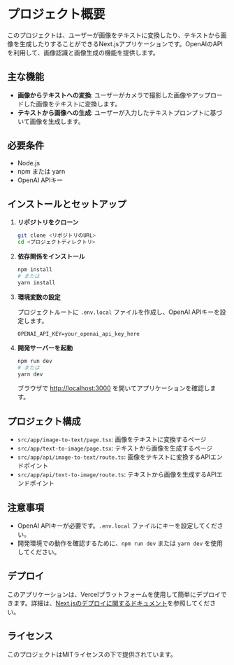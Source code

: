 # プロジェクト概要

このプロジェクトは、ユーザーが画像をテキストに変換したり、テキストから画像を生成したりすることができるNext.jsアプリケーションです。OpenAIのAPIを利用して、画像認識と画像生成の機能を提供します。

## 主な機能

- **画像からテキストへの変換**: ユーザーがカメラで撮影した画像やアップロードした画像をテキストに変換します。
- **テキストから画像への生成**: ユーザーが入力したテキストプロンプトに基づいて画像を生成します。

## 必要条件

- Node.js
- npm または yarn
- OpenAI APIキー

## インストールとセットアップ

1. **リポジトリをクローン**

   ```bash
   git clone <リポジトリのURL>
   cd <プロジェクトディレクトリ>
   ```

2. **依存関係をインストール**

   ```bash
   npm install
   # または
   yarn install
   ```

3. **環境変数の設定**

   プロジェクトルートに `.env.local` ファイルを作成し、OpenAI APIキーを設定します。

   ```
   OPENAI_API_KEY=your_openai_api_key_here
   ```

4. **開発サーバーを起動**

   ```bash
   npm run dev
   # または
   yarn dev
   ```

   ブラウザで [http://localhost:3000](http://localhost:3000) を開いてアプリケーションを確認します。

## プロジェクト構成

- `src/app/image-to-text/page.tsx`: 画像をテキストに変換するページ
- `src/app/text-to-image/page.tsx`: テキストから画像を生成するページ
- `src/app/api/image-to-text/route.ts`: 画像をテキストに変換するAPIエンドポイント
- `src/app/api/text-to-image/route.ts`: テキストから画像を生成するAPIエンドポイント

## 注意事項

- OpenAI APIキーが必要です。`.env.local` ファイルにキーを設定してください。
- 開発環境での動作を確認するために、`npm run dev` または `yarn dev` を使用してください。

## デプロイ

このアプリケーションは、Vercelプラットフォームを使用して簡単にデプロイできます。詳細は、[Next.jsのデプロイに関するドキュメント](https://nextjs.org/docs/app/building-your-application/deploying)を参照してください。

## ライセンス

このプロジェクトはMITライセンスの下で提供されています。
